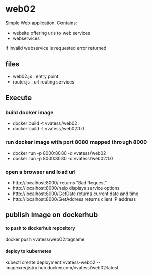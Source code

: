 # web02
 
 Simple Web application. Contains:
- website offering urls to web services
- webservices

If invalid  webservice is requested error returned

## files
- web02.js : entry point
- router.js : url routing services

## Execute

### build docker image
- docker build -t vvatess/web02 .
- docker build -t vvatess/web02:1.0 .


### run docker image with port 8080 mapped through 8000
- docker run -p 8000:8080 -d vvatess/web02
- docker run -p 8000:8080 -d vvatess/web02:1.0

### open a browser and load url
- http://localhost:8000/ returns "Bad Request"
- http://localhost:8000/help displays service options
- http://localhost:8000/GetDate returns current date and time
- http://localhost:8000/GetAddress returns client IP address

## publish image on dockerhub
#### to push to dockerhub repository
  docker push vvatess/web02:tagname

#### deploy to kubernetes

  kubectl create deployment vvatess-webo2 --image=registry.hub.docker.com/vvatess/web02:latest